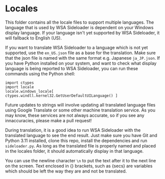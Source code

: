 # Locales
This folder contains all the locale files to support multiple languages. The language that is used by WSA Sideloader is dependent on your Windows display language. If your language isn't yet supported by WSA Sideloader, it will fallback to English (US).

If you want to translate WSA Sideloader to a language which is not yet supported, use the `en_US.json` file as a base for the translation. Make sure that the json file is named with the same format e.g. Japanese `ja_JP.json`. If you have Python installed on your system, and want to check what display language is being reported to WSA Sideloader, you can run these commands using the Python shell:

```
import ctypes
import locale
locale.windows_locale[ ctypes.windll.kernel32.GetUserDefaultUILanguage() ]
```

Future updates to strings will involve updating all translated language files using Google Translate or some other machine translation service. As you may know, these services are not always accurate, so if you see any innaccuracies, please make a pull request!

During translation, it is a good idea to run WSA Sideloader with the translated language to see the end result. Just make sure you have Git and Python 3.11 installed, clone this repo, install the dependencies and run `sideloader.py`. As long as the translated file is properly named and placed in the locales folder, it should automatically display in that language.

You can use the newline character `\n` to put the text after it to the next line on the screen. Text enclosed in {} brackets, such as {secs} are variables which should be left the way they are and not be translated. 